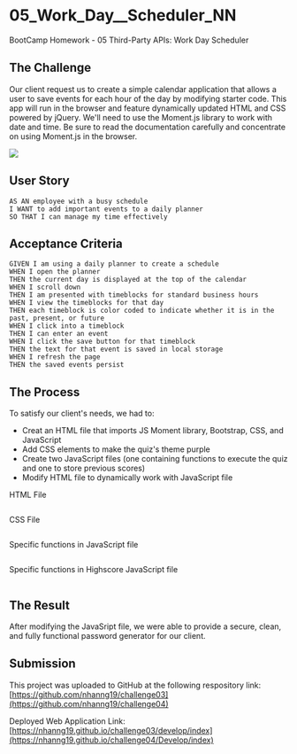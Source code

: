 # 05_Work_Day__Scheduler_NN
BootCamp Homework - 05 Third-Party APIs: Work Day Scheduler
## The Challenge
Our client request us to create a simple calendar application that allows a user to save events for each hour of the day by modifying starter code. This app will run in the browser and feature dynamically updated HTML and CSS powered by jQuery. We'll need to use the Moment.js library to work with date and time. Be sure to read the documentation carefully and concentrate on using Moment.js in the browser.

![](assets/img/quizgif.gif)


## User Story

```
AS AN employee with a busy schedule
I WANT to add important events to a daily planner
SO THAT I can manage my time effectively
```

## Acceptance Criteria

```
GIVEN I am using a daily planner to create a schedule
WHEN I open the planner
THEN the current day is displayed at the top of the calendar
WHEN I scroll down
THEN I am presented with timeblocks for standard business hours
WHEN I view the timeblocks for that day
THEN each timeblock is color coded to indicate whether it is in the past, present, or future
WHEN I click into a timeblock
THEN I can enter an event
WHEN I click the save button for that timeblock
THEN the text for that event is saved in local storage
WHEN I refresh the page
THEN the saved events persist
``` 

## The Process
To satisfy our client's needs, we had to:
- Creat an HTML file that imports JS Moment library, Bootstrap, CSS, and JavaScript
- Add CSS elements to make the quiz's theme purple
- Create two JavaScript files (one containing functions to execute the quiz and one to store previous scores)
- Modify HTML file to dynamically work with JavaScript file

HTML File

```

```

CSS File

```

```
Specific functions in JavaScript file

```

```

Specific functions in Highscore JavaScript file

```

```
## The Result
After modifying the JavaSript file, we were able to provide a secure, clean, and fully functional password generator for our client. 

## Submission
This project was uploaded to GitHub at the following respository link:
[https://github.com/nhanng19/challenge03](https://github.com/nhanng19/challenge04)

Deployed Web Application Link:
[https://nhanng19.github.io/challenge03/develop/index](https://nhanng19.github.io/challenge04/Develop/index)
